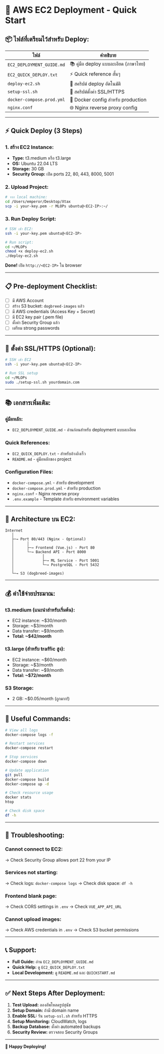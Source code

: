 # 🚀 AWS EC2 Deployment - Quick Start

## 📦 **ไฟล์ที่เตรียมไว้สำหรับ Deploy:**

| ไฟล์ | คำอธิบาย |
|------|----------|
| `EC2_DEPLOYMENT_GUIDE.md` | 📚 คู่มือ deploy แบบละเอียด (ภาษาไทย) |
| `EC2_QUICK_DEPLOY.txt` | ⚡ Quick reference สั้นๆ |
| `deploy-ec2.sh` | 🤖 สคริปต์ deploy อัตโนมัติ |
| `setup-ssl.sh` | 🔐 สคริปต์ตั้งค่า SSL/HTTPS |
| `docker-compose.prod.yml` | 🐋 Docker config สำหรับ production |
| `nginx.conf` | 🌐 Nginx reverse proxy config |

---

## ⚡ **Quick Deploy (3 Steps)**

### **1. สร้าง EC2 Instance:**
- **Type:** t3.medium หรือ t3.large
- **OS:** Ubuntu 22.04 LTS
- **Storage:** 30 GB
- **Security Group:** เปิด ports 22, 80, 443, 8000, 5001

### **2. Upload Project:**
```bash
# จาก local machine:
cd /Users/emperor/Desktop/Xtax
scp -i your-key.pem -r MLOPs ubuntu@<EC2-IP>:~/
```

### **3. Run Deploy Script:**
```bash
# SSH เข้า EC2:
ssh -i your-key.pem ubuntu@<EC2-IP>

# Run script:
cd ~/MLOPs
chmod +x deploy-ec2.sh
./deploy-ec2.sh
```

**Done!** เปิด `http://<EC2-IP>` ใน browser

---

## 📋 **Pre-deployment Checklist:**

- [ ] มี AWS Account
- [ ] สร้าง S3 bucket: `dogbreed-images` แล้ว
- [ ] มี AWS credentials (Access Key + Secret)
- [ ] มี EC2 key pair (.pem file)
- [ ] ตั้งค่า Security Group แล้ว
- [ ] เตรียม strong passwords

---

## 🔐 **ตั้งค่า SSL/HTTPS (Optional):**

```bash
# SSH เข้า EC2
ssh -i your-key.pem ubuntu@<EC2-IP>

# Run SSL setup
cd ~/MLOPs
sudo ./setup-ssl.sh yourdomain.com
```

---

## 📚 **เอกสารเพิ่มเติม:**

### **คู่มือหลัก:**
- `EC2_DEPLOYMENT_GUIDE.md` - อ่านก่อนสำหรับ deployment แบบละเอียด

### **Quick References:**
- `EC2_QUICK_DEPLOY.txt` - สำหรับอ้างอิงเร็ว
- `README.md` - คู่มือหลักของ project

### **Configuration Files:**
- `docker-compose.yml` - สำหรับ development
- `docker-compose.prod.yml` - สำหรับ production  
- `nginx.conf` - Nginx reverse proxy
- `.env.example` - Template สำหรับ environment variables

---

## 🎯 **Architecture บน EC2:**

```
Internet
   │
   ├─→ Port 80/443 (Nginx - Optional)
   │      │
   │      ├─→ Frontend (Vue.js) - Port 80
   │      └─→ Backend API - Port 8000
   │             │
   │             ├─→ ML Service - Port 5001
   │             └─→ PostgreSQL - Port 5432
   │
   └─→ S3 (dogbreed-images)
```

---

## 💰 **ค่าใช้จ่ายประมาณ:**

### **t3.medium (แนะนำสำหรับเริ่มต้น):**
- EC2 instance: ~$30/month
- Storage: ~$3/month
- Data transfer: ~$9/month
- **Total: ~$42/month**

### **t3.large (สำหรับ traffic สูง):**
- EC2 instance: ~$60/month
- Storage: ~$3/month  
- Data transfer: ~$9/month
- **Total: ~$72/month**

### **S3 Storage:**
- 2 GB: ~$0.05/month (ถูกมาก!)

---

## 🔧 **Useful Commands:**

```bash
# View all logs
docker-compose logs -f

# Restart services
docker-compose restart

# Stop services
docker-compose down

# Update application
git pull
docker-compose build
docker-compose up -d

# Check resource usage
docker stats
htop

# Check disk space
df -h
```

---

## 🚨 **Troubleshooting:**

### **Cannot connect to EC2:**
→ Check Security Group allows port 22 from your IP

### **Services not starting:**
→ Check logs: `docker-compose logs`
→ Check disk space: `df -h`

### **Frontend blank page:**
→ Check CORS settings in `.env`
→ Check `VUE_APP_API_URL`

### **Cannot upload images:**
→ Check AWS credentials in `.env`
→ Check S3 bucket permissions

---

## 📞 **Support:**

- **Full Guide:** อ่าน `EC2_DEPLOYMENT_GUIDE.md`
- **Quick Help:** ดู `EC2_QUICK_DEPLOY.txt`
- **Local Development:** ดู `README.md` และ `QUICKSTART.md`

---

## ✅ **Next Steps After Deployment:**

1. **Test Upload:** ลองอัพโหลดรูปสุนัข
2. **Setup Domain:** ถ้ามี domain name
3. **Enable SSL:** รัน `setup-ssl.sh` สำหรับ HTTPS
4. **Setup Monitoring:** CloudWatch, logs
5. **Backup Database:** ตั้งค่า automated backups
6. **Security Review:** ตรวจสอบ Security Groups

---

**🎉 Happy Deploying!**
